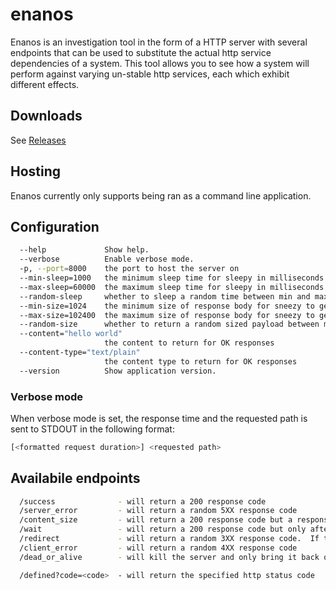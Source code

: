 # enanos

Enanos is an investigation tool in the form of a HTTP server with several endpoints that can be used to substitute the actual http service dependencies of a system.  This tool allows you to see how a system will perform against varying un-stable http services, each which exhibit different effects.

	
## Downloads

See [Releases](https://github.com/REAANDREW/enanos/releases)

## Hosting

Enanos currently only supports being ran as a command line application.  

## Configuration
```bash
  --help             Show help.
  --verbose          Enable verbose mode.
  -p, --port=8000    the port to host the server on
  --min-sleep=1000   the minimum sleep time for sleepy in milliseconds
  --max-sleep=60000  the maximum sleep time for sleepy in milliseconds
  --random-sleep     whether to sleep a random time between min and max or just the max
  --min-size=1024    the minimum size of response body for sneezy to generate
  --max-size=102400  the maximum size of response body for sneezy to generate
  --random-size      whether to return a random sized payload between min and max or just max
  --content="hello world"  
                     the content to return for OK responses
  --content-type="text/plain"  
                     the content type to return for OK responses
  --version          Show application version.
```

### Verbose mode

When verbose mode is set, the response time and the requested path is sent to STDOUT in the following format:
```bash
[<formatted request duration>] <requested path>
```

## Availabile endpoints
```bash
  /success              - will return a 200 response code
  /server_error         - will return a random 5XX response code 
  /content_size         - will return a 200 response code but a response body with a size between <minSize> and <maxSize>.  The content returned will be random or a mangled version of the content which has been configured to return i.e. it cannot guarantee to meet any content-types configured in that it will be malformed.
  /wait                 - will return a 200 response code but only after a random sleep between <minSleep> and <maxSleep>
  /redirect             - will return a random 3XX response code.  If the response code is one which redirects then Bashful will return its own location to invite an infinite redirect loop
  /client_error         - will return a random 4XX response code
  /dead_or_alive        - will kill the server and only bring it back online after configured amount of time (ms) has passed

  /defined?code=<code>  - will return the specified http status code
```

